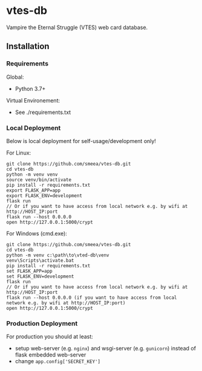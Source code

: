 # vtes-db

Vampire the Eternal Struggle (VTES) web card database.

## Installation

### Requirements

Global:
* Python 3.7+

Virtual Environement:
* See ./requirements.txt

### Local Deployment

Below is local deployment for self-usage/development only!

For Linux:

    git clone https://github.com/smeea/vtes-db.git
    cd vtes-db
    python -m venv venv
    source venv/bin/activate
    pip install -r requirements.txt
    export FLASK_APP=app
    export FLASK_ENV=development
    flask run
    // Or if you want to have access from local network e.g. by wifi at http://HOST_IP:port
    flask run --host 0.0.0.0
    open http://127.0.0.1:5000/crypt

For Windows (cmd.exe):

    git clone https://github.com/smeea/vtes-db.git
    cd vtes-db
    python -m venv c:\path\to\vted-db\venv
    venv\Scripts\activate.bat
    pip install -r requirements.txt
    set FLASK_APP=app
    set FLASK_ENV=development
    flask run
    // Or if you want to have access from local network e.g. by wifi at http://HOST_IP:port
    flask run --host 0.0.0.0 (if you want to have access from local network e.g. by wifi at http://HOST_IP:port)
    open http://127.0.0.1:5000/crypt

### Production Deployment

For production you should at least:
* setup web-server (e.g. `nginx`) and wsgi-server (e.g. `gunicorn`) instead of flask embedded web-server
* change `app.config['SECRET_KEY']`
